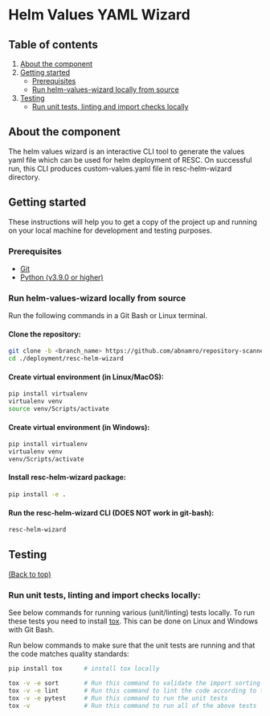 # Helm Values YAML Wizard

<!-- TABLE OF CONTENTS -->
## Table of contents
1. [About the component](#about-the-component)
2. [Getting started](#getting-started)
    - [Prerequisites](#prerequisites)
    - [Run helm-values-wizard locally from source](#run-helm-values-wizard-locally-from-source)
3. [Testing](#testing)
    - [Run unit tests, linting and import checks locally](#run-unit-tests-linting-and-import-checks-locally)

<!-- ABOUT THE COMPONENT -->
## About the component
The helm values wizard is an interactive CLI tool to generate the values yaml file which can be used for helm deployment of RESC.
On successful run, this CLI produces custom-values.yaml file in resc-helm-wizard directory.  

<!-- GETTING STARTED -->
## Getting started

These instructions will help you to get a copy of the project up and running on your local machine for development and testing purposes.

### Prerequisites
- [Git](https://git-scm.com/downloads)
- [Python (v3.9.0 or higher)](https://www.python.org/downloads/release/python-390/)

### Run helm-values-wizard locally from source
Run the following commands in a Git Bash or Linux terminal.
 #### Clone the repository:
  ```bash
  git clone -b <branch_name> https://github.com/abnamro/repository-scanner.git
  cd ./deployment/resc-helm-wizard
  ```

  #### Create virtual environment (in Linux/MacOS):
  ```bash
  pip install virtualenv
  virtualenv venv
  source venv/Scripts/activate
  ```

#### Create virtual environment (in Windows):
  ```bash
  pip install virtualenv
  virtualenv venv
  venv/Scripts/activate
  ```

 #### Install resc-helm-wizard package:
  ```bash
  pip install -e .
  ```

 #### Run the resc-helm-wizard CLI (DOES NOT work in git-bash):
  ```bash
  resc-helm-wizard
  ```

## Testing
[(Back to top)](#table-of-contents)

### Run unit tests, linting and import checks locally:
See below commands for running various (unit/linting) tests locally. To run these tests you need to install [tox](https://pypi.org/project/tox/). This can be done on Linux and Windows with Git Bash.

Run below commands to make sure that the unit tests are running and that the code matches quality standards:
```bash
pip install tox      # install tox locally

tox -v -e sort       # Run this command to validate the import sorting
tox -v -e lint       # Run this command to lint the code according to this repository's standard
tox -v -e pytest     # Run this command to run the unit tests
tox -v               # Run this command to run all of the above tests
```
